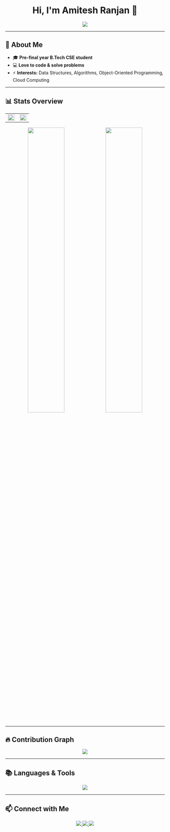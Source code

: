<h1 align="center">Hi, I'm Amitesh Ranjan 👋</h1>

<p align="center">
  <img src="https://readme-typing-svg.herokuapp.com?font=Fira+Code&size=22&pause=1000&center=true&vCenter=true&width=435&lines=Pre-Final+Year+B.Tech+CSE+Student;Passionate+Programmer" />
</p>

---

## 🚀 About Me  
- 🎓 **Pre-final year B.Tech CSE student**  
- 💻 **Love to code & solve problems**    
- ⚡ **Interests:** Data Structures, Algorithms, Object-Oriented Programming, Cloud Computing  

---

## 📊 Stats Overview  
<table align="center">
  <tr>
    <td width="48%">
      <a href="https://leetcode.com/AmiteshRanjan/" target="_blank">
        <img src="https://leetcard.jacoblin.cool/AmiteshRanjan?theme=dark&font=Nunito&ext=contest" width="100%"/>
      </a>
    </td>
    <td width="48%">
      <img src="https://github-readme-stats.vercel.app/api?username=AmiteshRanjan24&show_icons=true&theme=dark&hide_border=true" width="100%"/>
    </td>
  </tr>
</table>

<p align="center">
  <img src="https://github-readme-streak-stats.herokuapp.com/?user=AmiteshRanjan24&theme=dark&hide_border=true" width="48%">
  <img src="https://github-readme-stats.vercel.app/api/top-langs/?username=AmiteshRanjan24&layout=compact&theme=dark&hide_border=true" width="48%">
</p>

---

## 🔥 Contribution Graph  
<p align="center">
  <img src="https://github-readme-activity-graph.vercel.app/graph?username=AmiteshRanjan24&theme=github-dark&hide_border=true" />
</p>

---

## 📚 Languages & Tools  
<p align="center">
  <img src="https://skillicons.dev/icons?i=cpp,c,html,css,javascript,aws,git,github,vscode,linux" />
</p>

---

## 📫 Connect with Me  
<p align="center">
  <a href="https://www.linkedin.com/in/amitesh-ranjan-089806279" target="_blank">
    <img src="https://img.shields.io/badge/LinkedIn-0A66C2?style=for-the-badge&logo=linkedin&logoColor=white" />
  </a>
  <a href="mailto:your-amiteshranjan5524@gmail.com">
    <img src="https://img.shields.io/badge/Email-D14836?style=for-the-badge&logo=gmail&logoColor=white" />
  </a>
  <a href="https://www.github.com/AmiteshRanjan24">
    <img src="https://img.shields.io/badge/GitHub-100000?style=for-the-badge&logo=github&logoColor=white" />
  </a>
</p>  
